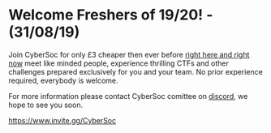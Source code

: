 
# Welcome Freshers of 19/20! - (31/08/19)
Join CyberSoc for only £3 cheaper then ever before [right here and right now](https://www.liverpoolguild.org/groups/cyber-security) meet like minded people, experience thrilling CTFs and other challenges prepared exclusively for you and your team. No prior experience required, everybody is welcome.

For more information please contact CyberSoc comittee on [discord](discord_url), we hope to see you soon.

https://www.invite.gg/CyberSoc

